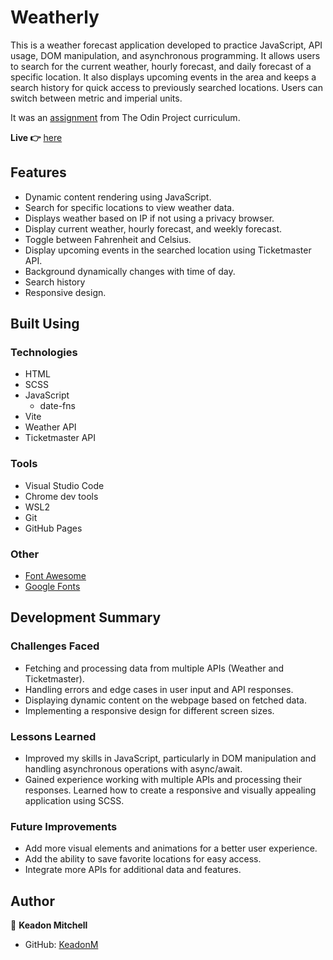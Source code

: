 # Weatherly

This is a weather forecast application developed to practice JavaScript, API usage, DOM manipulation, and asynchronous programming. It allows users to search for the current weather, hourly forecast, and daily forecast of a specific location. It also displays upcoming events in the area and keeps a search history for quick access to previously searched locations. Users can switch between metric and imperial units.

It was an [assignment](https://www.theodinproject.com/lessons/node-path-javascript-weather-app) from The Odin Project curriculum.

**Live 👉** [here](https://keadonm.github.io/11-odin-weather-app/)

## Features

- Dynamic content rendering using JavaScript.
- Search for specific locations to view weather data.
- Displays weather based on IP if not using a privacy browser.
- Display current weather, hourly forecast, and weekly forecast.
- Toggle between Fahrenheit and Celsius.
- Display upcoming events in the searched location using Ticketmaster API.
- Background dynamically changes with time of day.
- Search history
- Responsive design.

## Built Using

### Technologies

- HTML
- SCSS
- JavaScript
  - date-fns
- Vite
- Weather API
- Ticketmaster API

### Tools

- Visual Studio Code
- Chrome dev tools
- WSL2
- Git
- GitHub Pages

### Other

- [Font Awesome](https://fontawesome.com/)
- [Google Fonts](https://fonts.google.com/)

## Development Summary

### Challenges Faced

- Fetching and processing data from multiple APIs (Weather and Ticketmaster).
- Handling errors and edge cases in user input and API responses.
- Displaying dynamic content on the webpage based on fetched data.
- Implementing a responsive design for different screen sizes.

### Lessons Learned

- Improved my skills in JavaScript, particularly in DOM manipulation and handling asynchronous operations with async/await.
- Gained experience working with multiple APIs and processing their responses.
  Learned how to create a responsive and visually appealing application using SCSS.

### Future Improvements

- Add more visual elements and animations for a better user experience.
- Add the ability to save favorite locations for easy access.
- Integrate more APIs for additional data and features.

## Author

👤 **Keadon Mitchell**

- GitHub: [KeadonM](https://github.com/keadonm)
